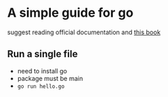 # A simple guide for go

suggest reading official documentation and [this book](https://www.golang-book.com/books/intro)

## Run a single file

- need to install go
- package must be main
- `go run hello.go`